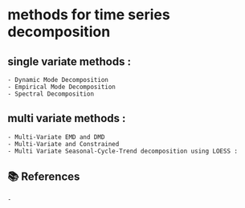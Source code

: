 # methods for time series decomposition  

## single variate methods : 
    - Dynamic Mode Decomposition
    - Empirical Mode Decomposition
    - Spectral Decomposition
    
## multi variate methods :
    - Multi-Variate EMD and DMD
    - Multi-Variate and Constrained 
    - Multi Variate Seasonal-Cycle-Trend decomposition using LOESS :

## 📚 References

    - 